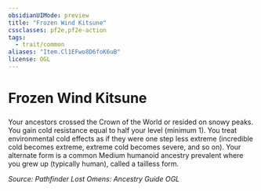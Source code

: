 ```yaml
---
obsidianUIMode: preview
title: "Frozen Wind Kitsune"
cssclasses: pf2e,pf2e-action
tags:
  - trait/common
aliases: "Item.Cl1EFwo8D6foK6uB"
license: OGL
---
```

# Frozen Wind Kitsune

### 






Your ancestors crossed the Crown of the World or resided on snowy peaks. You gain cold resistance equal to half your level (minimum 1). You treat environmental cold effects as if they were one step less extreme (incredible cold becomes extreme, extreme cold becomes severe, and so on). Your alternate form is a common Medium humanoid ancestry prevalent where you grew up (typically human), called a tailless form.

*Source: Pathfinder Lost Omens: Ancestry Guide*
*OGL*